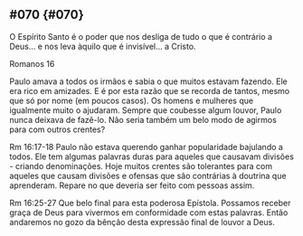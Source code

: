 ## #070 {#070}

O Espírito Santo é o poder que nos desliga de tudo o que é contrário a Deus... e nos leva àquilo que é invisível... a Cristo.

Romanos 16

Paulo amava a todos os irmãos e sabia o que muitos estavam fazendo. Ele era rico em amizades. E é por esta razão que se recorda de tantos, mesmo que só por nome (em poucos casos). Os homens e mulheres que igualmente muito o ajudaram. Sempre que coubesse algum louvor, Paulo nunca deixava de fazê-lo. Não seria também um belo modo de agirmos para com outros crentes?

Rm 16:17-18 Paulo não estava querendo ganhar popularidade bajulando a todos. Ele tem algumas palavras duras para aqueles que causavam divisões - criando denominações. Hoje muitos crentes são tolerantes para com aqueles que causam divisões e ofensas que são contrárias à doutrina que aprenderam. Repare no que deveria ser feito com pessoas assim.

Rm 16:25-27 Que belo final para esta poderosa Epístola. Possamos receber graça de Deus para vivermos em conformidade com estas palavras. Então andaremos no gozo da bênção desta expressão final de louvor a Deus.